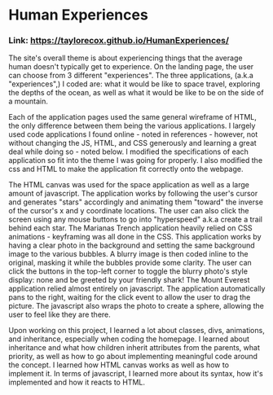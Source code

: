 # Human Experiences


### Link: https://taylorecox.github.io/HumanExperiences/


The site's overall theme is about experiencing things that the average human doesn't typically get to experience. On the landing page, the user can choose from 3 different "experiences". The three applications, (a.k.a "experiences",) I coded are: what it would be like to space travel, exploring the depths of the ocean, as well as what it would be like to be on the side of a mountain.

Each of the application pages used the same general wireframe of HTML, the only difference between them being the various applications. I largely used code applications I found online - noted in references - however, not without changing the JS, HTML, and CSS generously and learning a great deal while doing so - noted below. I modified the specifications of each application so fit into the theme I was going for properly. I also modified the css and HTML to make the application fit correctly onto the webpage.

The HTML canvas was used for the space application as well as a large amount of javascript. The application works by following the user's cursor and generates "stars" accordingly and animating them "toward" the inverse of the cursor's x and y coordinate locations. The user can also click the screen using any mouse buttons to go into "hyperspeed" a.k.a create a trail behind each star. The Marianas Trench application heavily relied on CSS animations - keyframing was all done in the CSS. This application works by having a clear photo in the background and setting the same background image to the various bubbles. A blurry image is then coded inline to the original, masking it while the bubbles provide some clarity. The user can click the buttons in the top-left corner to toggle the blurry photo's style display: none and be greeted by your friendly shark! The Mount Everest application relied almost entirely on javascript. The application automatically pans to the right, waiting for the click event to allow the user to drag the picture. The javascript also wraps the photo to create a sphere, allowing the user to feel like they are there.

Upon working on this project, I learned a lot about classes, divs, animations, and inheritance, especially when coding the homepage. I learned about inheritance and what how children inherit attributes from the parents, what priority, as well as how to go about implementing meaningful code around the concept. I learned how HTML canvas works as well as how to implement it. In terms of javascript, I learned more about its syntax, how it's implemented and how it reacts to HTML.
